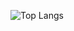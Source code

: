 ![Top Langs](https://github-readme-stats.vercel.app/api/top-langs/?username=RuiDGPires&layout=compact&langs_count=6)
